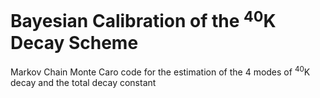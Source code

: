# Bayesian Calibration of the $^{40}$K Decay Scheme
Markov Chain Monte Caro code for the estimation of the 4 modes of $^{40}$K decay and the total decay constant
